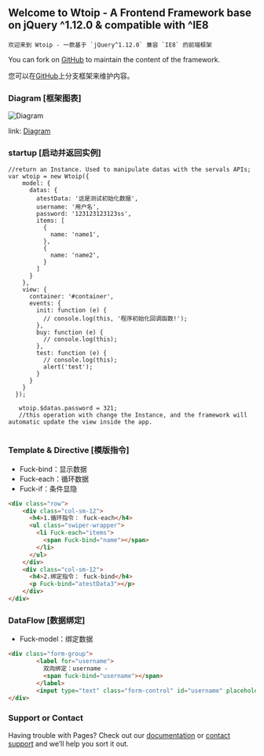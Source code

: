 ## Welcome to Wtoip - A Frontend Framework base on jQuery ^1.12.0 & compatible with ^IE8
    欢迎来到 Wtoip - 一款基于 `jQuery^1.12.0` 兼容 `IE8` 的前端框架

You can fork on [GitHub](https://github.com/avlcjw/Fuck-framework) to maintain the content of the framework.

您可以在[GitHub](https://github.com/avlcjw/Fuck-framework)上分支框架来维护内容。

### Diagram   [框架图表]
![Diagram](https://raw.githubusercontent.com/avlcjw/wtoip-frontend-framework/master/framework.diagram.png)

link: [Diagram](https://www.draw.io/?lightbox=1&highlight=0000ff&edit=_blank&layers=1&nav=1&title=framework.diagram.xml#Uhttps%3A%2F%2Fraw.githubusercontent.com%2Favlcjw%2Fwtoip-frontend-framework%2Fmaster%2Fframework.diagram.xml)

### startup [启动并返回实例]
  
```
//return an Instance. Used to manipulate datas with the servals APIs;
var wtoip = new Wtoip({
    model: {
      datas: {
        atestData: '这是测试初始化数据',
        username: '用户名',
        password: '123123123123ss',
        items: [
          {
            name: 'name1',
          },
          {
            name: 'name2',
          }
        ]
      }
    },
    view: {
      container: '#container',
      events: {
        init: function (e) {         
          // console.log(this, '程序初始化回调函数!');
        },
        buy: function (e) {
          // console.log(this);
        },
        test: function (e) {
          // console.log(this);
          alert('test');
        }
      }
    }
  });
  
   wtoip.$datas.password = 321;
   //this operation with change the Instance, and the framework will automatic update the view inside the app.
  
```  
  
### Template & Directive  [模版指令]

- Fuck-bind：显示数据
- Fuck-each：循环数据
- Fuck-if：条件显隐

``` html
<div class="row">
    <div class="col-sm-12">
      <h4>1.循环指令： fuck-each</h4>
      <ul class="swiper-wrapper">
        <li Fuck-each="items">
          <span Fuck-bind="name"></span>
        </li>
      </ul>
    </div>
    <div class="col-sm-12">
      <h4>2.绑定指令： fuck-bind</h4>
      <p Fuck-bind="atestData3"></p>
    </div>
</div>
```

  
### DataFlow  [数据绑定]

- Fuck-model：绑定数据
``` html
<div class="form-group">
        <label for="username">
          双向绑定：username -
          <span fuck-bind="username"></span>
        </label>
        <input type="text" class="form-control" id="username" placeholder="请输入username" fuck-model="username">
</div>
```




### Support or Contact

Having trouble with Pages? Check out our [documentation](https://help.github.com/categories/github-pages-basics/) or [contact support](https://github.com/contact) and we’ll help you sort it out.
